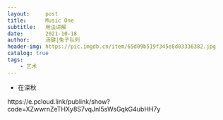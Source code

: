 ```yaml
---
layout:     post
title:      Music One
subtitle:   用法讲解
date:       2021-10-18
author:     汤键|兔子队列
header-img: https://pic.imgdb.cn/item/65d09b519f345e8d03336382.jpg
catalog: true
tags:
    - 艺术
---
```


- 在深秋
<p>https://e.pcloud.link/publink/show?code=XZwwrnZeTHXy8S7vqJnI5sWsGqkG4ubHH7y</p>